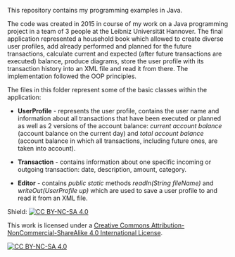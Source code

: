 This repository contains my programming examples in Java.

The code was created in 2015 in course of my work on a Java programming project in a team of 3 people
at the Leibniz Universität Hannover. The final application represented a household book which allowed
to create diverse user profiles, add already performed and planned for the future transactions, calculate
current and expected (after future transactions are executed) balance, produce diagrams, store the user
profile with its transaction history into an XML file and read it from there. The implementation followed the
OOP principles.

The files in this folder represent some of the basic classes within the application:

+ **UserProfile** - represents the user profile, contains the user name and information about all transactions that have been executed or planned as well as 2 versions of the account balance: *current account balance* (account balance on the current day) and *total account balance* (account balance in which all transactions, including future ones, are taken into account).

+ **Transaction** - contains information about one specific incoming or outgoing transaction: date, description, amount, category.

+ **Editor** - contains *public static* methods *readIn(String fileName)* and *writeOut(UserProfile up)* which are used to save a user profile to and read it from an XML file.

Shield: [![CC BY-NC-SA 4.0][cc-by-nc-sa-shield]][cc-by-nc-sa]

This work is licensed under a
[Creative Commons Attribution-NonCommercial-ShareAlike 4.0 International License][cc-by-nc-sa].

[![CC BY-NC-SA 4.0][cc-by-nc-sa-image]][cc-by-nc-sa]

[cc-by-nc-sa]: http://creativecommons.org/licenses/by-nc-sa/4.0/
[cc-by-nc-sa-image]: https://licensebuttons.net/l/by-nc-sa/4.0/88x31.png
[cc-by-nc-sa-shield]: https://img.shields.io/badge/License-CC%20BY--NC--SA%204.0-lightgrey.svg
